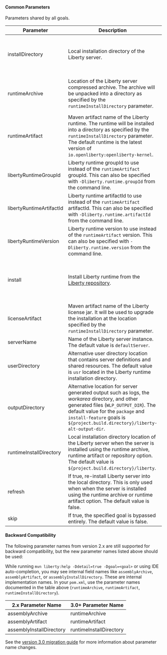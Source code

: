 #### Common Parameters

Parameters shared by all goals.

| Parameter | Description | Required |
| --------  | ----------- | -------  |
| installDirectory | Local installation directory of the Liberty server. | Yes, only when `runtimeArchive`, `runtimeArtifact`, and `install` parameters are not set. |
| runtimeArchive | Location of the Liberty server compressed archive. The archive will be unpacked into a directory as specified by the `runtimeInstallDirectory` parameter. | Yes, only when `installDirectory`, `runtimeArtifact`, and `install` parameters are not set. |
| runtimeArtifact | Maven artifact name of the Liberty runtime. The runtime will be installed into a directory as specified by the `runtimeInstallDirectory` parameter. The default runtime is the latest version of `io.openliberty:openliberty-kernel`. | No |
| libertyRuntimeGroupId | Liberty runtime groupId to use instead of the `runtimeArtifact` groupId. This can also be specified with `-Dliberty.runtime.groupId` from the command line. | No |
| libertyRuntimeArtifactId | Liberty runtime artifactId to use instead of the `runtimeArtifact` artifactId. This can also be specified with `-Dliberty.runtime.artifactId` from the command line. | No |
| libertyRuntimeVersion | Liberty runtime version to use instead of the `runtimeArtifact` version. This can also be specified with `-Dliberty.runtime.version` from the command line. | No |
| install | Install Liberty runtime from the [Liberty repository](installation-configuration.md#using-the-install-liberty-ant-task). | Yes, only when `installDirectory`, `runtimeArchive`, and `runtimeArtifact` parameters are not set. |
| licenseArtifact | Maven artifact name of the Liberty license jar. It will be used to upgrade the installation at the location specified by the `runtimeInstallDirectory` parameter. | No |
| serverName | Name of the Liberty server instance. The default value is `defaultServer`. | No |
| userDirectory | Alternative user directory location that contains server definitions and shared resources. The default value is `usr` located in the Liberty runtime installation directory. | No |
| outputDirectory | Alternative location for server generated output such as logs, the _workarea_ directory, and other generated files (`WLP_OUTPUT_DIR`). The default value for the `package` and `install-feature` goals is `${project.build.directory}/liberty-alt-output-dir`. | No |
| runtimeInstallDirectory | Local installation directory location of the Liberty server when the server is installed using the runtime archive, runtime artifact or repository option. The default value is `${project.build.directory}/liberty`.  | No |
| refresh | If true, re-install Liberty server into the local directory. This is only used when when the server is installed using the runtime archive or runtime artifact option. The default value is false. | No |
| skip | If true, the specified goal is bypassed entirely. The default value is false. | No |

#### Backward Compatibility

The following parameter names from version 2.x are still supported for backward compatibility, but the new parameter names listed above should be used:

While running `mvn liberty:help -Ddetail=true -Dgoal=<goal>` or using IDE auto-completion, you may see internal field names like `assemblyArchive`, `assemblyArtifact`, or `assemblyInstallDirectory`. These are internal implementation names. In your `pom.xml`, use the parameter names documented in the table above (`runtimeArchive`, `runtimeArtifact`, `runtimeInstallDirectory`).

| 2.x Parameter Name       | 3.0+ Parameter Name     |
|--------------------------|-------------------------|
| assemblyArchive          | runtimeArchive          |
| assemblyArtifact         | runtimeArtifact         |
| assemblyInstallDirectory | runtimeInstallDirectory |

See the [version 3.0 migration guide](version_3.0_differences.md) for more information about parameter name changes.